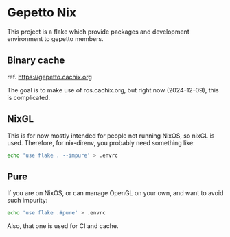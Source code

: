 # Gepetto Nix

This project is a flake which provide packages and development environment to gepetto members.

## Binary cache

ref. <https://gepetto.cachix.org>

The goal is to make use of ros.cachix.org, but right now (2024-12-09), this is complicated.

## NixGL

This is for now mostly intended for people not running NixOS, so nixGL is used.
Therefore, for nix-direnv, you probably need something like:
```bash
echo 'use flake . --impure' > .envrc
```

## Pure

If you are on NixOS, or can manage OpenGL on your own, and want to avoid such impurity:
```bash
echo 'use flake .#pure' > .envrc
```

Also, that one is used for CI and cache.
